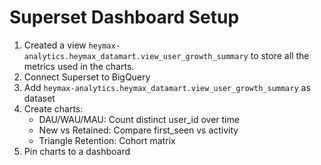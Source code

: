 # Superset Dashboard Setup

1. Created a view `heymax-analytics.heymax_datamart.view_user_growth_summary` to store all the metrics used in the charts.
2. Connect Superset to BigQuery
3. Add `heymax-analytics.heymax_datamart.view_user_growth_summary` as dataset
4. Create charts:
   - DAU/WAU/MAU: Count distinct user_id over time
   - New vs Retained: Compare first_seen vs activity
   - Triangle Retention: Cohort matrix
5. Pin charts to a dashboard
